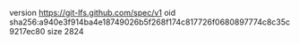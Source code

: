 version https://git-lfs.github.com/spec/v1
oid sha256:a940e3f914ba4e18749026b5f268f174c817726f0680897774c8c35c9217ec80
size 2824
